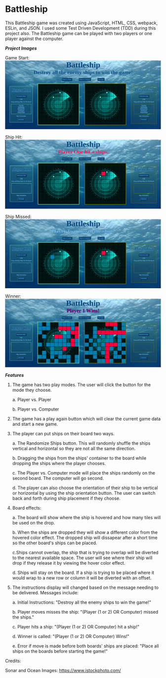 # Battleship

This Battleship game was created using JavaScript, HTML, CSS, webpack, ESLin, and JSON. I used some Test Driven Development (TDD) during this project also. The Battleship game can be played with two players or one player against the computer.

***Project Images***

Game Start:
![](dist/images/gamestart.png)

Ship Hit:
![](dist/images/shiphit.png)

Ship Missed:
![](dist/images/shipmissed.png)

Winner:
![](dist/images/winner.png)

***Features***

1. The game has two play modes. The user will click the button for the mode they choose.

    a. Player vs. Player

    b. Player vs. Computer

2. The game has a play again button which will clear the current game data and start a new game.


3. The player can put ships on their board two ways.

    a. The Randomize Ships button. This will randomly shuffle the ships vertical and horizontal so they are not all the same direction.

    b. Dragging the ships from the ships' container to the board while dropping the ships where the player chooses.

    c. The Player vs. Computer mode will place the ships randomly on the second board. The computer will go second.

    d. The player can also choose the orientation of their ship to be vertical or horizontal by using the ship orientation button. The user can switch back and forth during ship placement if they choose.


4. Board effects:

    a. The board will show where the ship is hovered and how many tiles will be used on the drop.

    b. When the ships are dropped they will show a different color from the hovered color effect. The dropped ship will dissapear after a short time so the other board's ships can be placed.

    c.Ships cannot overlap, the ship that is trying to overlap will be diverted to the nearest available space. The user will see where their ship will drop if they release it by viewing the hover color effect.

    d. Ships will stay on the board. If a ship is trying to be placed where it would wrap to a new row or column it will be diverted with an offset.

5. The instructions display will changed based on the message needing to be delivered. Messages include:

    a. Initial Instructions: "Destroy all the enemy ships to win the game!" 

    b. Player moves misses the ship: "(Player (1 or 2) OR Computer) missed the ships."

    c. Player hits a ship: "(Player (1 or 2) OR Computer) hit a ship!"

    d. Winner is called: "(Player (1 or 2) OR Computer) Wins!"

    e. Error if move is made before both boards' ships are placed: "Place all ships on the boards before starting the game!"


Credits:

Sonar and Ocean Images: https://www.istockphoto.com/
